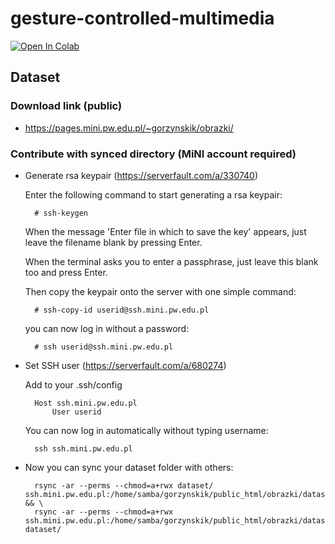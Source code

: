 # gesture-controlled-multimedia

[![Open In Colab](https://colab.research.google.com/assets/colab-badge.svg)](https://colab.research.google.com/github/holdenkold/gesture-controlled-multimedia/blob/master/modelTraining.ipynb)

## Dataset 

### Download link (public)

- https://pages.mini.pw.edu.pl/~gorzynskik/obrazki/

### Contribute with synced directory (MiNI account required)

- Generate rsa keypair (https://serverfault.com/a/330740)

    Enter the following command to start generating a rsa keypair:

        # ssh-keygen

    When the message 'Enter file in which to save the key' appears, just leave the filename blank by pressing Enter.

    When the terminal asks you to enter a passphrase, just leave this blank too and press Enter.

    Then copy the keypair onto the server with one simple command:

        # ssh-copy-id userid@ssh.mini.pw.edu.pl

    you can now log in without a password:

        # ssh userid@ssh.mini.pw.edu.pl

- Set SSH user (https://serverfault.com/a/680274)

    Add to your .ssh/config

        Host ssh.mini.pw.edu.pl
            User userid

    You can now log in automatically without typing username:

        ssh ssh.mini.pw.edu.pl


- Now you can sync your dataset folder with others:

        rsync -ar --perms --chmod=a+rwx dataset/ ssh.mini.pw.edu.pl:/home/samba/gorzynskik/public_html/obrazki/dataset && \
        rsync -ar --perms --chmod=a+rwx ssh.mini.pw.edu.pl:/home/samba/gorzynskik/public_html/obrazki/dataset/ dataset/
